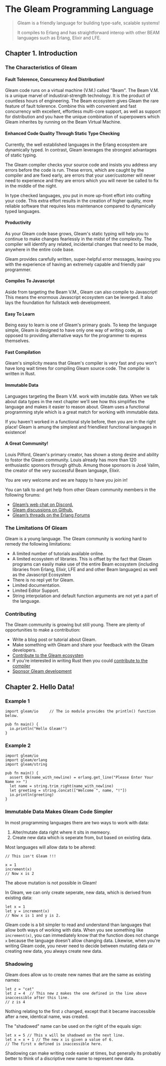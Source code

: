 # The Gleam Programming Language

>Gleam is a friendly language for building type-safe, scalable systems!
>
>It compiles to Erlang and has straightforward interop with other BEAM languages such as Erlang, Elixir and LFE.    

## Chapter 1. Introduction

### The Characteristics of Gleam

#### Fault Tolerence, Concurrency And Distribution!

Gleam code runs on a virtual machine (V.M.) called "Beam".  The Beam V.M. is a unique marvel of industiral-strength technology.  It is the product of countless hours of engineering. The Beam ecosystem gives Gleam the rare feature of fault tolerence.  Combine this with convenient and fast concurrency with excellent, effortless multi-core support, as well as support for distribution and you have the unique combination of superpowers which Gleam inherites by running on the Beam Virtual Machine. 

#### Enhanced Code Quality Through Static Type Checking

Currently, the well established languages in the Erlang ecosystem are dynamically typed. In contrast, Gleam leverages the strongest advantages of static typing.

The Gleam compiler checks your source code and insists you address any errors before the code is run. These errors, which are caught by the compiler and are fixed early, are errors that your user/customer will never need to experience and they are errors which you will never be called to fix in the middle of the night. 

In type checked languages, you put in more up-front effort into crafting your code. This extra effort results in the creation of higher quality, more reliable software that requires less maintenance compared to dynamically typed languages.

#### Productivity

As your Gleam code base grows, Gleam's static typing will help you to continue to make changes fearlessly in the midst of the complexity. The compiler will identify any related, incidental changes that need to be made, anywhere in the entire code base.

Gleam provides carefully written, super-helpful error messages, leaving you with the experience of having an extremely capable and friendly pair programmer.

#### Compiles To Javascript

Aside from targeting the Beam V.M., Gleam can also compile to Javascript! This means the enormous Javascript ecosystem can be leverged. It also lays the foundation for fullstack web developmeent.

#### Easy To Learn

Being easy to learn is one of Gleam's primary goals.  To keep the language simple, Gleam is designed to have only one way of writing code, as opposed to providing alternative ways for the programmer to express themselves.

#### Fast Compilation

Gleam's simplicity means that Gleam's compiler is very fast and you won't have long wait times for compiling Gleam source code. The compiler is written in Rust.

#### Immutable Data

Languages targeting the Beam V.M. work with imutable data. When we talk about data types in the next chapter we'll see how this simplifies the language and makes it easier to reason about.  Gleam uses a functional programming style which is a great match for working with immutable data.

If you haven't worked in a functional style before, then you are in the right place! Gleam is amung the simplest and friendliest functional languages in existence!

#### A Great Community!

Louis Pilford, Gleam's primary creator, has shown a stong desire and ability to fostor the Gleam community. Louis already has more than 120 enthusiastic sponsors through github. Amung those sponsors is José Valim, the creator of the very successful Beam language, Elixir.

You are very welcome and we are happy to have you join in!

You can talk to and get help from other Gleam community members in the following forums: 
- [Gleam’s web chat on Discord.](https://discord.gg/Fm8Pwmy)
- [Gleam discussions on Github.](https://github.com/gleam-lang/gleam/discussions)
- [Gleam’s threads on the Erlang Forums](https://erlangforums.com/gleam)

### The Limitations Of Gleam
Gleam is a young language. The Gleam community is working hard to remedy the following limitations:
- A limited number of tutorials available online.
- A limited ecosystem of libraries. This is offset by the fact that Gleam programs can easily make use of the entire Beam ecosystem (including libraries from Erlang, Elixir, LFE and and other Beam languages) as well as the Javascript Ecosystem
- There is no repl yet for Gleam.
- Limited documentation.
- Limited Editor Support.
- String interpolation and default function arguments are not yet a part of the language.

### Contributing

The Gleam community is growing but still young. There are plenty of opportunities to make a contribution:
- Write a blog post or tutorial about Gleam.
- Make something with Gleam and share your feedback with the Gleam developers.
- [Contribute to the Gleam ecosysten](https://github.com/gleam-lang)
- If you're interested in writing Rust then you could [contribute to the compiler](https://github.com/gleam-lang/gleam)
- [Sponsor Gleam development](https://github.com/sponsors/lpil?o=esb)

## Chapter 2. Hello Data!

### Example 1

```gleam
import gleam/io     // The io module provides the println() function below.

pub fn main() {
  io.println("Hello Gleam!")
}
```

### Example 2

```gleam
import gleam/io
import gleam/erlang
import gleam/string

pub fn main() {
  assert Ok(name_with_newline) = erlang.get_line("Please Enter Your Name >> ")
  let name = string.trim_right(name_with_newline)
  let greeting = string.concat(["Welcome ", name, "!"])
  io.println(greeting)
}
```

### Immutable Data Makes Gleam Code Simpler

In most programming languages there are two ways to work with data:
1. Alter/mutate data right where it sits in memeory.
2. Create new data which is seperate from, but based on existing data. 

Most languages will allow data to be altered:

```gleam
// This isn't Gleam !!!

x = 1
increment(x)
// Now x is 2
```

The above mutation is not possible in Gleam!

In Gleam, we can only create seperate, new data, which is derived from existing data:

```gleam
let x = 1
let y = increment(x)
// Now x is 1 and y is 2.
```

Gleam code is a bit simpler to read and understand than languages that allow both ways of working with data. When you see something like `increment(x)`, you can immediately know that the function does not change `x` because the language doesn't allow changing data. Likewise, when you're writing Gleam code, you never need to decide between mutating data or creating new data, you always create new data.

### Shadowing

Gleam does allow us to create new names that are the same as existing names:
```gleam
let z = "cat"
let z = 4  // This new z makes the one defined in the line above inaccessible after this line.
// z is 4
```
Nothing relating to the first `z` changed, except that it became inaccessible after a new, identical name, was created.

The "shadowed" name can be used on the right of the equals sign:
```gleam
let x = 5 // This x will be shadowed on the next line.
let x = x + 1 // The new x is given a value of 6.
// The first x defined is inaccessible here.
```

Shadowing can make writing code easier at times, but generally its probably better to think of a discriptive new name to represent new data.

